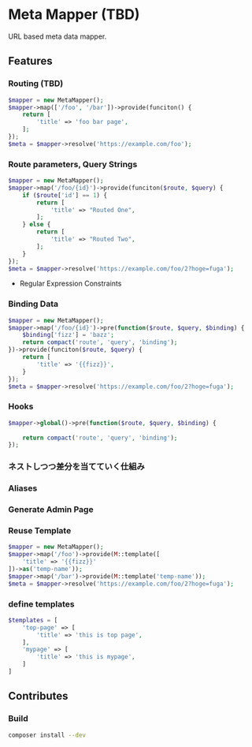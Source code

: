 # Meta Mapper (TBD)

URL based meta data mapper.

## Features

### Routing (TBD)

```php
$mapper = new MetaMapper();
$mapper->map(['/foo', '/bar'])->provide(funciton() {
    return [
        'title' => 'foo bar page',
    ];
});
$meta = $mapper->resolve('https://example.com/foo');
```

### Route parameters, Query Strings

```php
$mapper = new MetaMapper();
$mapper->map('/foo/{id}')->provide(funciton($route, $query) {
    if ($route['id'] == 1) {
        return [
            'title' => "Routed One", 
        ];
    } else {
        return [
            'title' => "Routed Two", 
        ];
    }
});
$meta = $mapper->resolve('https://example.com/foo/2?hoge=fuga');
```

* Regular Expression Constraints

### Binding Data

```php
$mapper = new MetaMapper();
$mapper->map('/foo/{id}')->pre(function($route, $query, $binding) {
    $binding['fizz'] = 'bazz';
    return compact('route', 'query', 'binding');
})->provide(funciton($route, $query) {
    return [
        'title' => '{{fizz}}',
    }
});
$meta = $mapper->resolve('https://example.com/foo/2?hoge=fuga');
```

### Hooks

```php
$mapper->global()->pre(function($route, $query, $binding) {
    
    return compact('route', 'query', 'binding');
});
```

### ネストしつつ差分を当てていく仕組み

### Aliases

### Generate Admin Page

### Reuse Template

```php
$mapper = new MetaMapper();
$mapper->map('/foo')->provide(M::template([
    'title' => '{{fizz}}'
])->as('temp-name'));
$mapper->map('/bar')->provide(M::template('temp-name'));
$meta = $mapper->resolve('https://example.com/foo/2?hoge=fuga');
```

### define templates

```php
$templates = [
    'top-page' => [
        'title' => 'this is top page',
    ],
    'mypage' => [
        'title' => 'this is mypage',
    ]
]


```

## Contributes

### Build

```sh
composer install --dev
```